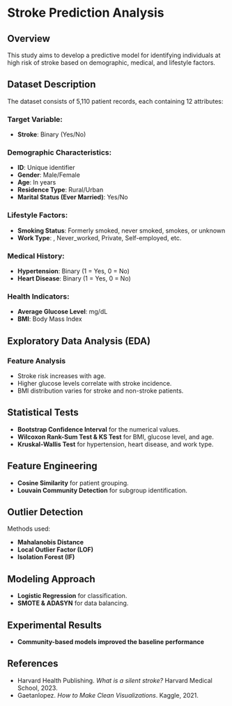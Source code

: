 # Stroke Prediction Analysis

## Overview
This study aims to develop a predictive model for identifying individuals at high risk of stroke based on demographic, medical, and lifestyle factors.

## Dataset Description
The dataset consists of 5,110 patient records, each containing 12 attributes:

### **Target Variable:**
- **Stroke**: Binary (Yes/No)

### **Demographic Characteristics:**
- **ID**: Unique identifier
- **Gender**: Male/Female
- **Age**: In years
- **Residence Type**: Rural/Urban
- **Marital Status (Ever Married)**: Yes/No

### **Lifestyle Factors:**
- **Smoking Status**: Formerly smoked, never smoked, smokes, or unknown
- **Work Type**: , Never_worked, Private, Self-employed, etc.

### **Medical History:**
- **Hypertension**: Binary (1 = Yes, 0 = No)
- **Heart Disease**: Binary (1 = Yes, 0 = No)

### **Health Indicators:**
- **Average Glucose Level**: mg/dL
- **BMI**: Body Mass Index

## Exploratory Data Analysis (EDA)
### **Feature Analysis**
- Stroke risk increases with age.
- Higher glucose levels correlate with stroke incidence.
- BMI distribution varies for stroke and non-stroke patients.

## Statistical Tests
- **Bootstrap Confidence Interval** for the numerical values.
- **Wilcoxon Rank-Sum Test & KS Test** for BMI, glucose level, and age.
- **Kruskal-Wallis Test** for hypertension, heart disease, and work type.

## Feature Engineering
- **Cosine Similarity** for patient grouping.
- **Louvain Community Detection** for subgroup identification.

## Outlier Detection
Methods used:
- **Mahalanobis Distance**
- **Local Outlier Factor (LOF)**
- **Isolation Forest (IF)**

## Modeling Approach
- **Logistic Regression** for classification.
- **SMOTE & ADASYN** for data balancing.

## Experimental Results
- **Community-based models improved the baseline performance**

## References
- Harvard Health Publishing. *What is a silent stroke?* Harvard Medical School, 2023.
- Gaetanlopez. *How to Make Clean Visualizations*. Kaggle, 2021.
